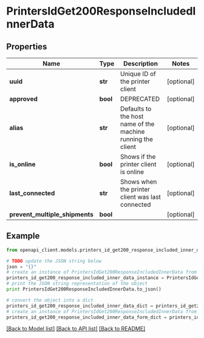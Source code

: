 # PrintersIdGet200ResponseIncludedInnerData


## Properties
Name | Type | Description | Notes
------------ | ------------- | ------------- | -------------
**uuid** | **str** | Unique ID of the printer client | [optional] 
**approved** | **bool** | DEPRECATED | [optional] 
**alias** | **str** | Defaults to the host name of the machine running the client  | [optional] 
**is_online** | **bool** | Shows if the printer client is online | [optional] 
**last_connected** | **str** | Shows when the printer client was last connected | [optional] 
**prevent_multiple_shipments** | **bool** |  | [optional] 

## Example

```python
from openapi_client.models.printers_id_get200_response_included_inner_data import PrintersIdGet200ResponseIncludedInnerData

# TODO update the JSON string below
json = "{}"
# create an instance of PrintersIdGet200ResponseIncludedInnerData from a JSON string
printers_id_get200_response_included_inner_data_instance = PrintersIdGet200ResponseIncludedInnerData.from_json(json)
# print the JSON string representation of the object
print PrintersIdGet200ResponseIncludedInnerData.to_json()

# convert the object into a dict
printers_id_get200_response_included_inner_data_dict = printers_id_get200_response_included_inner_data_instance.to_dict()
# create an instance of PrintersIdGet200ResponseIncludedInnerData from a dict
printers_id_get200_response_included_inner_data_form_dict = printers_id_get200_response_included_inner_data.from_dict(printers_id_get200_response_included_inner_data_dict)
```
[[Back to Model list]](../README.md#documentation-for-models) [[Back to API list]](../README.md#documentation-for-api-endpoints) [[Back to README]](../README.md)


